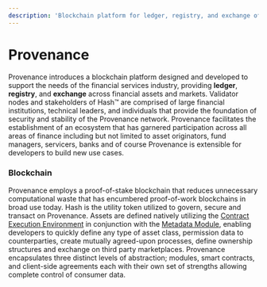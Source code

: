 ```yaml
---
description: 'Blockchain platform for ledger, registry, and exchange of financial assets.'
---
```


# Provenance

Provenance introduces a blockchain platform designed and developed to support the needs of the financial services industry, providing **ledger**, **registry**, and **exchange** across financial assets and markets. Validator nodes and stakeholders of Hash™ are comprised of large financial institutions, technical leaders, and individuals that provide the foundation of security and stability of the Provenance network. Provenance facilitates the establishment of an ecosystem that has garnered participation across all areas of finance including but not limited to asset originators, fund managers, servicers, banks and of course Provenance is extensible for developers to build new use cases.  

### Blockchain

Provenance employs a proof-of-stake blockchain that reduces unnecessary computational waste that has encumbered proof-of-work blockchains in broad use today. Hash is the utility token utilized to govern, secure and transact on Provenance. Assets are defined natively utilizing the [Contract Execution Environment](../../p8e/overview.md) in conjunction with the [Metadata Module](../../modules/metadata-module.md), enabling developers to quickly define any type of asset class, permission data to counterparties, create mutually agreed-upon processes, define ownership structures and exchange on third party marketplaces. Provenance encapsulates three distinct levels of abstraction; modules, smart contracts, and client-side agreements each with their own set of strengths allowing complete control of consumer data.

